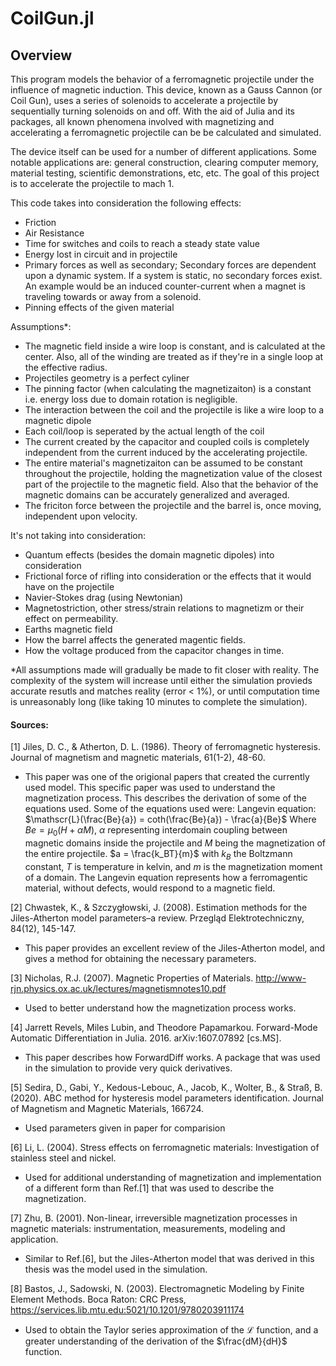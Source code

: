 # CoilGun.jl

## Overview ##
This program models the behavior of a ferromagnetic projectile under the influence of magnetic induction. This device, known as a Gauss Cannon (or Coil Gun), uses a series of solenoids to accelerate a projectile by sequentially turning solenoids on and off. With the aid of Julia and its packages, all known phenomena involved with magnetizing and accelerating a ferromagnetic projectile can be be calculated and simulated.

The device itself can be used for a number of different applications. Some notable applications are: general construction, clearing computer memory, material testing, scientific demonstrations, etc, etc. The goal of this project is to accelerate the projectile to mach 1.


This code takes into consideration the following effects:
- Friction
- Air Resistance
- Time for switches and coils to reach a steady state value
- Energy lost in circuit and in projectile
- Primary forces as well as secondary; Secondary forces are dependent upon a dynamic system. If a system is static, no secondary forces exist. An example would be an induced counter-current when a magnet is traveling towards or away from a solenoid.
- Pinning effects of the given material

Assumptions*:
- The magnetic field inside a wire loop is constant, and is calculated at the center. Also, all of the winding are treated as if they're in a single loop at the effective radius.
- Projectiles geometry is a perfect cyliner
- The pinning factor (when calculating the magnetizaiton) is a constant i.e. energy loss due to domain rotation is negligible.    
- The interaction between the coil and the projectile is like a wire loop to a magnetic dipole
- Each coil/loop is seperated by the actual length of the coil
- The current created by the capacitor and coupled coils is completely independent from the current induced by the accelerating projectile.
- The entire material's magnetizaiton can be assumed to be constant throughout the projectile, holding the magnetization value of the closest part of the projectile to the magnetic field. Also that the behavior of the magnetic domains can be accurately generalized and averaged.
- The friciton force between the projectile and the barrel is, once moving, independent upon velocity.


It's not taking into consideration:
- Quantum effects (besides the domain magnetic dipoles) into consideration
- Frictional force of rifling into consideration or the effects that it would have on the projectile
- Navier-Stokes drag (using Newtonian)
- Magnetostriction, other stress/strain relations to magnetizm or their effect on permeability.
- Earths magnetic field  
- How the barrel affects the generated magentic fields.
- How the voltage produced from the capacitor changes in time.
 

*All assumptions made will gradually be made to fit closer with reality. The complexity of the system will increase until either the simulation provieds accurate resutls and matches reality (error < 1%), or until computation time is unreasonably long (like taking 10 minutes to complete the simulation).

#### Sources: ####

[1] Jiles, D. C., & Atherton, D. L. (1986). Theory of ferromagnetic hysteresis. Journal of magnetism and magnetic materials, 61(1-2), 48-60.
    
   - This paper was one of the origional papers that created the currently used model. This specific paper was used to understand the magnetization process. This describes the derivation of some of the equations used. Some of the equations used were:
    Langevin equation: 
    $\mathscr{L}(\frac{Be}{a}) = coth(\frac{Be}{a}) - \frac{a}{Be}$
    Where $Be = \mu_0(H + \alpha M)$, $\alpha$ representing interdomain coupling between magnetic domains inside the projectile and $M$ being the magnetization of the entire projectile. $a = \frac{k_BT}{m}$ with $k_B$ the Boltzmann constant, $T$ is temperature in kelvin, and $m$ is the magnetization moment of a domain. The Langevin equation represents how a ferromagentic material, without defects, would respond to a magnetic field.

[2] Chwastek, K., & Szczygłowski, J. (2008). Estimation methods for the Jiles-Atherton model parameters–a review. Przegląd Elektrotechniczny, 84(12), 145-147.
- This paper provides an excellent review of the Jiles-Atherton model, and gives a method for obtaining the necessary parameters.

[3] Nicholas, R.J. (2007). Magnetic Properties of Materials. http://www-rjn.physics.ox.ac.uk/lectures/magnetismnotes10.pdf
- Used to better understand how the magnetization process works.

[4] Jarrett Revels, Miles Lubin, and Theodore Papamarkou. Forward-Mode Automatic Differentiation in Julia. 2016. arXiv:1607.07892 [cs.MS].
- This paper describes how ForwardDiff works. A package that was used in the simulation to provide very quick derivatives.

[5] Sedira, D., Gabi, Y., Kedous-Lebouc, A., Jacob, K., Wolter, B., & Straß, B. (2020). ABC method for hysteresis model parameters identification. Journal of Magnetism and Magnetic Materials, 166724.
- Used parameters given in paper for comparision

[6] Li, L. (2004). Stress effects on ferromagnetic materials: Investigation of stainless steel and nickel.
- Used for additional understanding of magnetization and implementation of a different form than Ref.[1] that was used to describe the magnetization.

[7] Zhu, B. (2001). Non-linear, irreversible magnetization processes in magnetic materials: instrumentation, measurements, modeling and application.
- Similar to Ref.[6], but the Jiles-Atherton model that was derived in this thesis was the model used in the simulation.

[8] Bastos, J., Sadowski, N. (2003). Electromagnetic Modeling by Finite Element Methods. Boca Raton: CRC Press, https://services.lib.mtu.edu:5021/10.1201/9780203911174
- Used to obtain the Taylor series approximation of the $\mathscr{L}$ function, and a greater understanding of the derivation of the $\frac{dM}{dH}$ function.